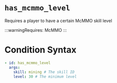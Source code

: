 # `has_mcmmo_level`

Requires a player to have a certain McMMO skill level

:::warningRequires:
McMMO
:::

# Condition Syntax
```yaml
- id: has_mcmmo_level
  args:
    skill: mining # The skill ID
    level: 30 # The minimum level
```
